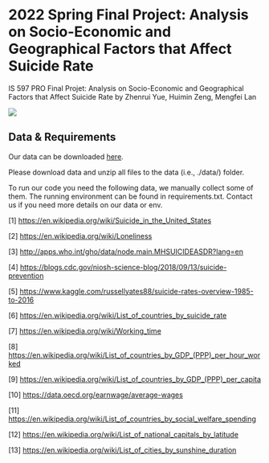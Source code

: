 # 2022 Spring Final Project: Analysis on Socio-Economic and Geographical Factors that Affect Suicide Rate

IS 597 PRO Final Projet: Analysis on Socio-Economic and Geographical Factors that Affect Suicide Rate
by Zhenrui Yue, Huimin Zeng, Mengfei Lan

<img src=pics/intro.png>


## Data & Requirements

Our data can be downloaded [here](https://drive.google.com/file/d/1DdnFGsSwA2ljzoZdS74ZNuacWskO4Cc0/view?usp=sharing).

Please download data and unzip all files to the data (i.e., ./data/) folder.

To run our code you need the following data, we manually collect some of them. The running environment can be found in requirements.txt. Contact us if you need more details on our data or env.

[1] https://en.wikipedia.org/wiki/Suicide_in_the_United_States

[2] https://en.wikipedia.org/wiki/Loneliness

[3] http://apps.who.int/gho/data/node.main.MHSUICIDEASDR?lang=en

[4] https://blogs.cdc.gov/niosh-science-blog/2018/09/13/suicide-prevention

[5] https://www.kaggle.com/russellyates88/suicide-rates-overview-1985-to-2016

[6] https://en.wikipedia.org/wiki/List_of_countries_by_suicide_rate

[7] https://en.wikipedia.org/wiki/Working_time

[8] https://en.wikipedia.org/wiki/List_of_countries_by_GDP_(PPP)_per_hour_worked

[9] https://en.wikipedia.org/wiki/List_of_countries_by_GDP_(PPP)_per_capita

[10] https://data.oecd.org/earnwage/average-wages

[11] https://en.wikipedia.org/wiki/List_of_countries_by_social_welfare_spending

[12] https://en.wikipedia.org/wiki/List_of_national_capitals_by_latitude

[13] https://en.wikipedia.org/wiki/List_of_cities_by_sunshine_duration